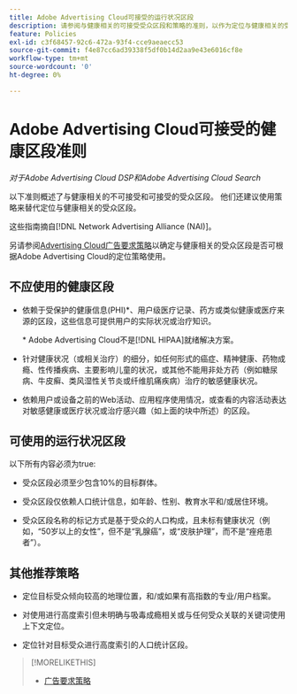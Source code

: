 ```yaml
---
title: Adobe Advertising Cloud可接受的运行状况区段
description: 请参阅与健康相关的可接受受众区段和策略的准则，以作为定位与健康相关的受众区段的替代方法。
feature: Policies
exl-id: c3f68457-92c6-472a-93f4-cce9aeaecc53
source-git-commit: f4e87cc6ad39338f5df0b14d2aa9e43e6016cf8e
workflow-type: tm+mt
source-wordcount: '0'
ht-degree: 0%

---
```


# Adobe Advertising Cloud可接受的健康区段准则

*对于Adobe Advertising Cloud DSP和Adobe Advertising Cloud Search*

以下准则概述了与健康相关的不可接受和可接受的受众区段。 他们还建议使用策略来替代定位与健康相关的受众区段。

这些指南摘自[!DNL Network Advertising Alliance (NAI)]。

另请参阅[Advertising Cloud广告要求策略](/help/policies/ad-requirements-policy.md)以确定与健康相关的受众区段是否可根据Adobe Advertising Cloud的定位策略使用。

## 不应使用的健康区段

* 依赖于受保护的健康信息(PHI)\*、用户级医疗记录、药方或类似健康或医疗来源的区段，这些信息可提供用户的实际状况或治疗知识。

   \* Adobe Advertising Cloud不是[!DNL HIPAA]就绪解决方案。

* 针对健康状况（或相关治疗）的细分，如任何形式的癌症、精神健康、药物成瘾、性传播疾病、主要影响儿童的状况，或其他不能用非处方药（例如糖尿病、牛皮癣、类风湿性关节炎或纤维肌痛疾病）治疗的敏感健康状况。

* 依赖用户或设备之前的Web活动、应用程序使用情况，或查看的内容活动表达对敏感健康或医疗状况或治疗感兴趣（如上面的块中所述）的区段。

## 可使用的运行状况区段

以下所有内容必须为true:

* 受众区段必须至少包含10%的目标群体。

* 受众区段仅依赖人口统计信息，如年龄、性别、教育水平和/或居住环境。

* 受众区段名称的标记方式是基于受众的人口构成，且未标有健康状况（例如，“50岁以上的女性”，但不是“乳腺癌”，或“皮肤护理”，而不是“痤疮患者”）。

## 其他推荐策略

* 定位目标受众倾向较高的地理位置，和/或如果有高指数的专业/用户档案。

* 对使用进行高度索引但未明确与吸毒成瘾相关或与任何受众关联的关键词使用上下文定位。

* 定位针对目标受众进行高度索引的人口统计区段。

>[!MORELIKETHIS]
>
>* [广告要求策略](/help/policies/ad-requirements-policy.md)

